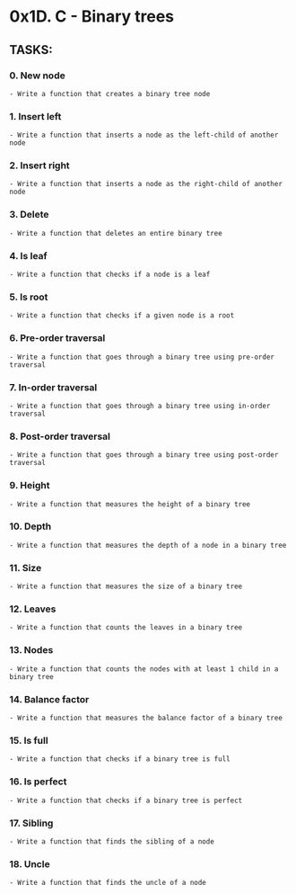 # 0x1D. C - Binary trees
## TASKS:
### 0. New node
	- Write a function that creates a binary tree node
### 1. Insert left
	- Write a function that inserts a node as the left-child of another node
### 2. Insert right
	- Write a function that inserts a node as the right-child of another node
### 3. Delete
	- Write a function that deletes an entire binary tree
### 4. Is leaf
	- Write a function that checks if a node is a leaf
### 5. Is root
	- Write a function that checks if a given node is a root
### 6. Pre-order traversal
	- Write a function that goes through a binary tree using pre-order traversal
### 7. In-order traversal
	- Write a function that goes through a binary tree using in-order traversal
### 8. Post-order traversal
	- Write a function that goes through a binary tree using post-order traversal
### 9. Height
	- Write a function that measures the height of a binary tree
### 10. Depth
	- Write a function that measures the depth of a node in a binary tree
### 11. Size
	- Write a function that measures the size of a binary tree
### 12. Leaves
	- Write a function that counts the leaves in a binary tree
### 13. Nodes
	- Write a function that counts the nodes with at least 1 child in a binary tree
### 14. Balance factor
	- Write a function that measures the balance factor of a binary tree
### 15. Is full
	- Write a function that checks if a binary tree is full
### 16. Is perfect
	- Write a function that checks if a binary tree is perfect
### 17. Sibling
	- Write a function that finds the sibling of a node
### 18. Uncle
	- Write a function that finds the uncle of a node

